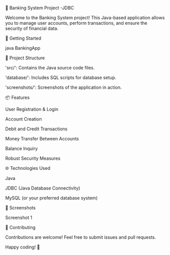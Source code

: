 🏦 Banking System Project -JDBC

Welcome to the Banking System project! This Java-based application allows you to manage user accounts, perform transactions, and ensure the security of financial data.

🚀 Getting Started

java BankingApp

📂 Project Structure

'src/': Contains the Java source code files.

'database/': Includes SQL scripts for database setup.

'screenshots/': Screenshots of the application in action.

📦 Features

User Registration & Login

Account Creation

Debit and Credit Transactions

Money Transfer Between Accounts

Balance Inquiry

Robust Security Measures

🌐 Technologies Used

Java

JDBC (Java Database Connectivity)

MySQL (or your preferred database system)

📸 Screenshots

Screenshot 1

🤝 Contributing

Contributions are welcome! Feel free to submit issues and pull requests.

Happy coding! 🎉


